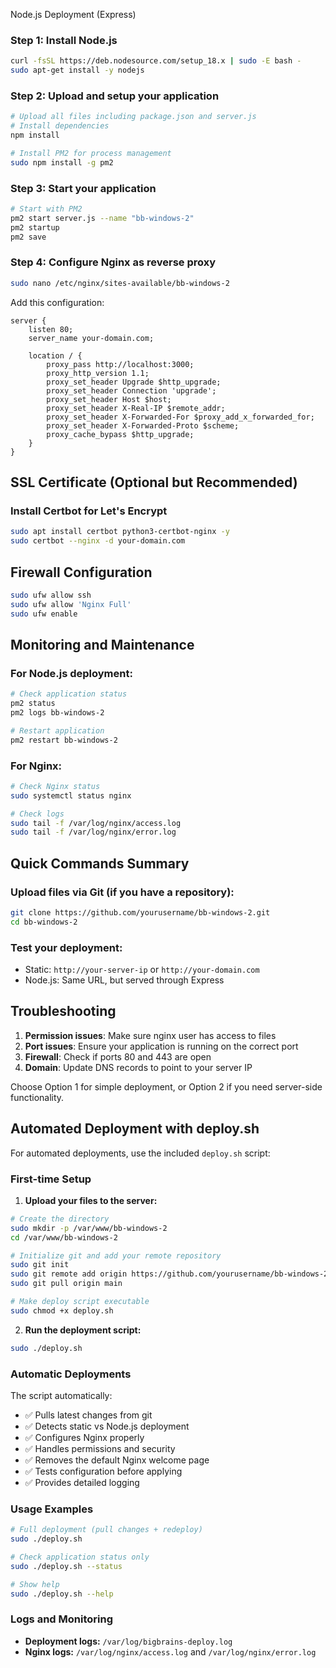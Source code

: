 

Node.js Deployment (Express)

### Step 1: Install Node.js
```bash
curl -fsSL https://deb.nodesource.com/setup_18.x | sudo -E bash -
sudo apt-get install -y nodejs
```

### Step 2: Upload and setup your application
```bash
# Upload all files including package.json and server.js
# Install dependencies
npm install

# Install PM2 for process management
sudo npm install -g pm2
```

### Step 3: Start your application
```bash
# Start with PM2
pm2 start server.js --name "bb-windows-2"
pm2 startup
pm2 save
```

### Step 4: Configure Nginx as reverse proxy
```bash
sudo nano /etc/nginx/sites-available/bb-windows-2
```

Add this configuration:
```nginx
server {
    listen 80;
    server_name your-domain.com;
    
    location / {
        proxy_pass http://localhost:3000;
        proxy_http_version 1.1;
        proxy_set_header Upgrade $http_upgrade;
        proxy_set_header Connection 'upgrade';
        proxy_set_header Host $host;
        proxy_set_header X-Real-IP $remote_addr;
        proxy_set_header X-Forwarded-For $proxy_add_x_forwarded_for;
        proxy_set_header X-Forwarded-Proto $scheme;
        proxy_cache_bypass $http_upgrade;
    }
}
```

## SSL Certificate (Optional but Recommended)

### Install Certbot for Let's Encrypt
```bash
sudo apt install certbot python3-certbot-nginx -y
sudo certbot --nginx -d your-domain.com
```

## Firewall Configuration
```bash
sudo ufw allow ssh
sudo ufw allow 'Nginx Full'
sudo ufw enable
```

## Monitoring and Maintenance

### For Node.js deployment:
```bash
# Check application status
pm2 status
pm2 logs bb-windows-2

# Restart application
pm2 restart bb-windows-2
```

### For Nginx:
```bash
# Check Nginx status
sudo systemctl status nginx

# Check logs
sudo tail -f /var/log/nginx/access.log
sudo tail -f /var/log/nginx/error.log
```

## Quick Commands Summary

### Upload files via Git (if you have a repository):
```bash
git clone https://github.com/yourusername/bb-windows-2.git
cd bb-windows-2
```

### Test your deployment:
- Static: `http://your-server-ip` or `http://your-domain.com`
- Node.js: Same URL, but served through Express

## Troubleshooting

1. **Permission issues**: Make sure nginx user has access to files
2. **Port issues**: Ensure your application is running on the correct port
3. **Firewall**: Check if ports 80 and 443 are open
4. **Domain**: Update DNS records to point to your server IP

Choose Option 1 for simple deployment, or Option 2 if you need server-side functionality.

## Automated Deployment with deploy.sh

For automated deployments, use the included `deploy.sh` script:

### First-time Setup

1. **Upload your files to the server:**
```bash
# Create the directory
sudo mkdir -p /var/www/bb-windows-2
cd /var/www/bb-windows-2

# Initialize git and add your remote repository
sudo git init
sudo git remote add origin https://github.com/yourusername/bb-windows-2.git
sudo git pull origin main

# Make deploy script executable
sudo chmod +x deploy.sh
```

2. **Run the deployment script:**
```bash
sudo ./deploy.sh
```

### Automatic Deployments

The script automatically:
- ✅ Pulls latest changes from git
- ✅ Detects static vs Node.js deployment
- ✅ Configures Nginx properly
- ✅ Handles permissions and security
- ✅ Removes the default Nginx welcome page
- ✅ Tests configuration before applying
- ✅ Provides detailed logging

### Usage Examples

```bash
# Full deployment (pull changes + redeploy)
sudo ./deploy.sh

# Check application status only
sudo ./deploy.sh --status

# Show help
sudo ./deploy.sh --help
```

### Logs and Monitoring

- **Deployment logs:** `/var/log/bigbrains-deploy.log`
- **Nginx logs:** `/var/log/nginx/access.log` and `/var/log/nginx/error.log` 